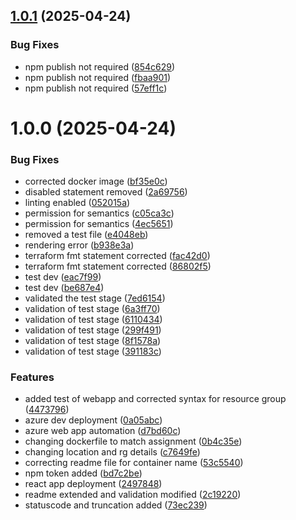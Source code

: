 ## [1.0.1](https://github.com/zgithub2022/azure-react-app/compare/v1.0.0...v1.0.1) (2025-04-24)


### Bug Fixes

* npm publish not required ([854c629](https://github.com/zgithub2022/azure-react-app/commit/854c629cb5b97b9cc7108cd11825b4fa13eff9f7))
* npm publish not required ([fbaa901](https://github.com/zgithub2022/azure-react-app/commit/fbaa901da543e608dac4c4744525521292a75afb))
* npm publish not required ([57eff1c](https://github.com/zgithub2022/azure-react-app/commit/57eff1c18d1f5cbfdcfa91b7f80830f20f4f1ded))

# 1.0.0 (2025-04-24)


### Bug Fixes

* corrected docker image ([bf35e0c](https://github.com/zgithub2022/azure-react-app/commit/bf35e0c58096d29f82e4abfad9b2afded676fc41))
* disabled statement removed ([2a69756](https://github.com/zgithub2022/azure-react-app/commit/2a6975694d8ddcc07e3a6d1a837e71591422a49d))
* linting enabled ([052015a](https://github.com/zgithub2022/azure-react-app/commit/052015a699699cc3732aa13a92ba55b4b5b520a0))
* permission for semantics ([c05ca3c](https://github.com/zgithub2022/azure-react-app/commit/c05ca3cfa16cb2703200a887e08f8225feef1f5a))
* permission for semantics ([4ec5651](https://github.com/zgithub2022/azure-react-app/commit/4ec5651396d5522c4e63f996824fe4e6d32ce6a0))
* removed a test file ([e4048eb](https://github.com/zgithub2022/azure-react-app/commit/e4048eb82c4ee2c30b99ea9537a1ac75accbc699))
* rendering error ([b938e3a](https://github.com/zgithub2022/azure-react-app/commit/b938e3aadfd5eb42c0b375ace3e0899d95b9bbf9))
* terraform fmt statement corrected ([fac42d0](https://github.com/zgithub2022/azure-react-app/commit/fac42d003287483279385bcf99aea90266563c69))
* terraform fmt statement corrected ([86802f5](https://github.com/zgithub2022/azure-react-app/commit/86802f527fb288af74d8c8ac068671ae502f3f01))
* test dev ([eac7f99](https://github.com/zgithub2022/azure-react-app/commit/eac7f9964f08ba89973f6e986fd737a823b3f192))
* test dev ([be687e4](https://github.com/zgithub2022/azure-react-app/commit/be687e44730b39c27af123e25ef1ba6e0513cf05))
* validated the test stage ([7ed6154](https://github.com/zgithub2022/azure-react-app/commit/7ed6154ecbafd0b024fb1e571bdc3e899bb50f8a))
* validation of test stage ([6a3ff70](https://github.com/zgithub2022/azure-react-app/commit/6a3ff709a0d9e882ba9f4e15e3d738738dffd4a3))
* validation of test stage ([6110434](https://github.com/zgithub2022/azure-react-app/commit/6110434acde95e58c299d731bead655977851c54))
* validation of test stage ([299f491](https://github.com/zgithub2022/azure-react-app/commit/299f491fd89f322a05e459205f0c0087fa0a5335))
* validation of test stage ([8f1578a](https://github.com/zgithub2022/azure-react-app/commit/8f1578a1de59169fc9d8535df29238c939a7a034))
* validation of test stage ([391183c](https://github.com/zgithub2022/azure-react-app/commit/391183cacb3400a4c94591d6f39ce01f1d9b62a1))


### Features

* added test of webapp and corrected syntax for resource group ([4473796](https://github.com/zgithub2022/azure-react-app/commit/4473796062d45d41372d4eb58abf5d28e1e59c31))
* azure dev deployment ([0a05abc](https://github.com/zgithub2022/azure-react-app/commit/0a05abc834d5e1c5c916f8f4ca0046caf443cfa3))
* azure web app automation ([d7bd60c](https://github.com/zgithub2022/azure-react-app/commit/d7bd60c8d243cbc2945cd12a8406995b65ce9b91))
* changing dockerfile to match assignment ([0b4c35e](https://github.com/zgithub2022/azure-react-app/commit/0b4c35ea660d0a5c653a2e00b9acf411728c9c75))
* changing location and rg details ([c7649fe](https://github.com/zgithub2022/azure-react-app/commit/c7649fe361de7cbd4eababb6d7bdffb75342daf6))
* correcting readme file for container name ([53c5540](https://github.com/zgithub2022/azure-react-app/commit/53c55403cfb9f3460deb0917f60718ba52d28ccd))
* npm token added ([bd7c2be](https://github.com/zgithub2022/azure-react-app/commit/bd7c2be11164e4dec5ae2da569521f75f16a271d))
* react app deployment ([2497848](https://github.com/zgithub2022/azure-react-app/commit/2497848182d52397cdcffed1bb3988cc9f23295f))
* readme extended and validation modified ([2c19220](https://github.com/zgithub2022/azure-react-app/commit/2c1922051fa092978152c558f303864eec31b1c9))
* statuscode and truncation added ([73ec239](https://github.com/zgithub2022/azure-react-app/commit/73ec23923c62d5c2c30a1c748c6a27a9e81bc988))
